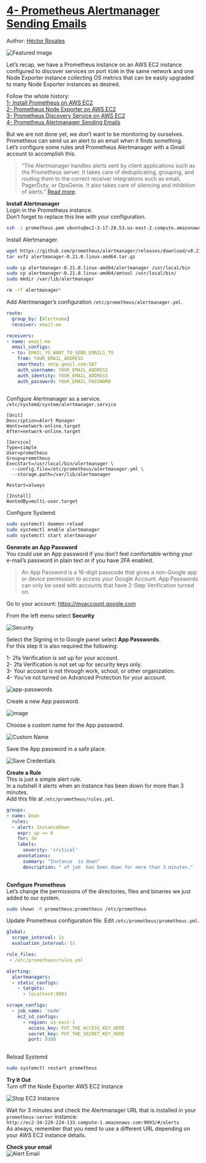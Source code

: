 

# [4- Prometheus Alertmanager Sending Emails](./prometheus-on-aws-ec2-part4.md)  
Author: [Héctor Rosales](https://codewizardly.com/authors/hector/)  

![Featured image](https://user-images.githubusercontent.com/100445644/168940308-ad1a2f69-4e76-4b99-bea7-a49c95f93740.png)

Let’s recap, we have a Prometheus instance on an AWS EC2 instance configured to discover services on port `9100` in the same network and one Node Exporter instance collecting OS metrics that can be easily upgraded to many Node Exporter instances as desired.

Follow the whole history:   
[1- Install Prometheus on AWS EC2](./prometheus-on-aws-ec2-part1.md)  
[2- Prometheus Node Exporter on AWS EC2](./prometheus-on-aws-ec2-part2.md)  
[3- Prometheus Discovery Service on AWS EC2](./prometheus-on-aws-ec2-part3.md)  
[4- Prometheus Alertmanager Sending Emails](./prometheus-on-aws-ec2-part4.md)  

But we are not done yet, we don’t want to be monitoring by ourselves.   
Prometheus can send us an alert to an email when it finds something.   
Let’s configure some rules and Prometheus Alertmanager with a Gmail account to accomplish this.

 >“The Alertmanager handles alerts sent by client applications such as the Prometheus server. It takes care of deduplicating, grouping, and routing them to the correct receiver integrations such as email, PagerDuty, or OpsGenie. It also takes care of silencing and inhibition of alerts.” [Read more](https://github.com/prometheus/alertmanager).

**Install Alertmanager**   
Login in the Prometheus instance.  
Don’t forget to replace this line with your configuration.

```bash
ssh -i prometheus.pem ubuntu@ec2-3-17-28.53.us-east-2.compute.amazonaws.com
```

Install Alertmanager.  

```bash
wget https://github.com/prometheus/alertmanager/releases/download/v0.21.0/alertmanager-0.21.0.linux-amd64.tar.gz
tar xvfz alertmanager-0.21.0.linux-amd64.tar.gz

sudo cp alertmanager-0.21.0.linux-amd64/alertmanager /usr/local/bin
sudo cp alertmanager-0.21.0.linux-amd64/amtool /usr/local/bin/
sudo mkdir /var/lib/alertmanager

rm -rf alertmanager*

```
Add Alertmanager’s configuration `/etc/prometheus/alertmanager.yml`.

```yml
route:
  group_by: [Alertname]
  receiver: email-me

receivers:
- name: email-me
  email_configs:
  - to: EMAIL_YO_WANT_TO_SEND_EMAILS_TO
    from: YOUR_EMAIL_ADDRESS
    smarthost: smtp.gmail.com:587
    auth_username: YOUR_EMAIL_ADDRESS
    auth_identity: YOUR_EMAIL_ADDRESS
    auth_password: YOUR_EMAIL_PASSWORD
    
```

Configure Alertmanager as a service. `/etc/systemd/system/alertmanager.service`

```service
[Unit]
Description=Alert Manager
Wants=network-online.target
After=network-online.target

[Service]
Type=simple
User=prometheus
Group=prometheus
ExecStart=/usr/local/bin/alertmanager \
  --config.file=/etc/prometheus/alertmanager.yml \
  --storage.path=/var/lib/alertmanager

Restart=always

[Install]
WantedBy=multi-user.target

```  

Configure Systemd   
```bash
sudo systemctl daemon-reload
sudo systemctl enable alertmanager
sudo systemctl start alertmanager
```

**Generate an App Password**   
You could use an App password if you don’t feel comfortable writing your e-mail’s password in plain text or if you have 2FA enabled.

 >An App Password is a 16-digit passcode that gives a non-Google app or device permission to access your Google Account. App Passwords can only be used with accounts that have 2-Step Verification turned on.

Go to your account: https://myaccount.google.com

From the left menu select **Security**

![Security](https://user-images.githubusercontent.com/100445644/168941111-296d6fbf-f136-49e4-bfbc-045b00effb55.png)  

Select the Signing in to Google panel select **App Passwords**.  
For this step it is also required the following:

1- 2fa Verification is set up for your account.  
2- 2fa Verification is not set up for security keys only.  
3- Your account is not through work, school, or other organization.  
4- You’ve not turned on Advanced Protection for your account.   

![app-passwords](https://user-images.githubusercontent.com/100445644/168941615-3871898f-32b4-421f-8775-e879ef47d229.png)

Create a new App password.  

![image](https://user-images.githubusercontent.com/100445644/168941392-ca408371-8b3d-42fc-b0a5-8ccd37ac9399.png)


Choose a custom name for the App password.  

![Custom Name](https://user-images.githubusercontent.com/100445644/168943094-c05213ea-9609-422d-84ad-edae93d6459a.png)

Save the App password in a safe place.    
  
![Save Credentials](https://user-images.githubusercontent.com/100445644/168941856-e16e0dfe-562a-4473-997e-58a89ee6b032.png)

**Create a Rule**  
This is just a simple alert rule.   
In a nutshell it alerts when an instance has been down for more than 3 minutes.   
Add this file at `/etc/prometheus/rules.yml`.

```yml
groups:
- name: Down
  rules:
  - alert: InstanceDown
    expr: up == 0
    for: 3m
    labels:
      severity: 'critical'
    annotations:
      summary: "Instance  is down"
      description: " of job  has been down for more than 3 minutes."
      
```

**Configure Prometheus**  
Let’s change the permissions of the directories, files and binaries we just added to our system.

```bash
sudo chown -R prometheus:prometheus /etc/prometheus
```

Update Prometheus configuration file. Edit `/etc/prometheus/prometheus.yml`.

```yml
global:
  scrape_interval: 1s
  evaluation_interval: 1s

rule_files:
 - /etc/prometheus/rules.yml

alerting:
  alertmanagers:
  - static_configs:
    - targets:
      - localhost:9093

scrape_configs:
  - job_name: 'node'
    ec2_sd_configs:
      - region: us-east-1
        access_key: PUT_THE_ACCESS_KEY_HERE
        secret_key: PUT_THE_SECRET_KEY_HERE
        port: 9100
        
```  

Reload Systemd

```bash
sudo systemctl restart prometheus
```

**Try It Out**  
Turn off the Node Exporter AWS EC2 Instance   

![Stop EC2 Instance](https://user-images.githubusercontent.com/100445644/168942411-c2d090a7-9564-40ac-8100-8f503c0fb16c.png)  

Wait for 3 minutes and check the Alertmanager URL that is installed in your `prometheus-server` instance:   
`http://ec2-34-229-224-133.compute-1.amazonaws.com:9093/#/alerts`   
As always, remember that you need to use a different URL depending on your AWS EC2 instance details.  


**Check your email**   
![Alert Email](https://user-images.githubusercontent.com/100445644/168942573-d649d5ca-a9e0-4990-be0f-75af89afe5c8.png)


